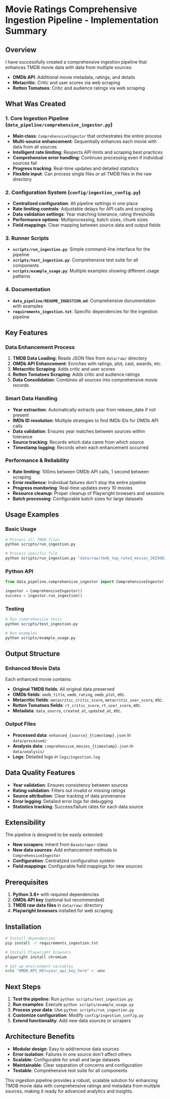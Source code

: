 # Movie Ratings Comprehensive Ingestion Pipeline - Implementation Summary

## Overview

I have successfully created a comprehensive ingestion pipeline that enhances TMDB movie data with data from multiple sources:
- **OMDb API**: Additional movie metadata, ratings, and details
- **Metacritic**: Critic and user scores via web scraping
- **Rotten Tomatoes**: Critic and audience ratings via web scraping

## What Was Created

### 1. Core Ingestion Pipeline (`data_pipeline/comprehensive_ingestor.py`)
- **Main class**: `ComprehensiveIngestor` that orchestrates the entire process
- **Multi-source enhancement**: Sequentially enhances each movie with data from all sources
- **Intelligent rate limiting**: Respects API limits and scraping best practices
- **Comprehensive error handling**: Continues processing even if individual sources fail
- **Progress tracking**: Real-time updates and detailed statistics
- **Flexible input**: Can process single files or all TMDB files in the raw directory

### 2. Configuration System (`config/ingestion_config.py`)
- **Centralized configuration**: All pipeline settings in one place
- **Rate limiting controls**: Adjustable delays for API calls and scraping
- **Data validation settings**: Year matching tolerance, rating thresholds
- **Performance options**: Multiprocessing, batch sizes, chunk sizes
- **Field mappings**: Clear mapping between source data and output fields

### 3. Runner Scripts
- **`scripts/run_ingestion.py`**: Simple command-line interface for the pipeline
- **`scripts/test_ingestion.py`**: Comprehensive test suite for all components
- **`scripts/example_usage.py`**: Multiple examples showing different usage patterns

### 4. Documentation
- **`data_pipeline/README_INGESTION.md`**: Comprehensive documentation with examples
- **`requirements_ingestion.txt`**: Specific dependencies for the ingestion pipeline

## Key Features

### Data Enhancement Process
1. **TMDB Data Loading**: Reads JSON files from `data/raw/` directory
2. **OMDb API Enhancement**: Enriches with ratings, plot, cast, awards, etc.
3. **Metacritic Scraping**: Adds critic and user scores
4. **Rotten Tomatoes Scraping**: Adds critic and audience ratings
5. **Data Consolidation**: Combines all sources into comprehensive movie records

### Smart Data Handling
- **Year extraction**: Automatically extracts year from release_date if not present
- **IMDb ID resolution**: Multiple strategies to find IMDb IDs for OMDb API calls
- **Data validation**: Ensures year matches between sources within tolerance
- **Source tracking**: Records which data came from which source
- **Timestamp logging**: Records when each enhancement occurred

### Performance & Reliability
- **Rate limiting**: 100ms between OMDb API calls, 1 second between scraping
- **Error resilience**: Individual failures don't stop the entire pipeline
- **Progress monitoring**: Real-time updates every 10 movies
- **Resource cleanup**: Proper cleanup of Playwright browsers and sessions
- **Batch processing**: Configurable batch sizes for large datasets

## Usage Examples

### Basic Usage
```bash
# Process all TMDB files
python scripts/run_ingestion.py

# Process specific file
python scripts/run_ingestion.py "data/raw/tmdb_top_rated_movies_20250821_002654.json"
```

### Python API
```python
from data_pipeline.comprehensive_ingestor import ComprehensiveIngestor

ingestor = ComprehensiveIngestor()
success = ingestor.run_ingestion()
```

### Testing
```bash
# Run comprehensive tests
python scripts/test_ingestion.py

# Run examples
python scripts/example_usage.py
```

## Output Structure

### Enhanced Movie Data
Each enhanced movie contains:
- **Original TMDB fields**: All original data preserved
- **OMDb fields**: `omdb_title`, `omdb_rating`, `omdb_plot`, etc.
- **Metacritic fields**: `metacritic_critic_score`, `metacritic_user_score`, etc.
- **Rotten Tomatoes fields**: `rt_critic_score`, `rt_user_score`, etc.
- **Metadata**: `data_source`, `created_at`, `updated_at`, etc.

### Output Files
- **Processed data**: `enhanced_{source}_{timestamp}.json` in `data/processed/`
- **Analysis data**: `comprehensive_movies_{timestamp}.json` in `data/analysis/`
- **Logs**: Detailed logs in `logs/ingestion.log`

## Data Quality Features

- **Year validation**: Ensures consistency between sources
- **Rating validation**: Filters out invalid or missing ratings
- **Source attribution**: Clear tracking of data provenance
- **Error logging**: Detailed error logs for debugging
- **Statistics tracking**: Success/failure rates for each data source

## Extensibility

The pipeline is designed to be easily extended:
- **New scrapers**: Inherit from `BaseScraper` class
- **New data sources**: Add enhancement methods to `ComprehensiveIngestor`
- **Configuration**: Centralized configuration system
- **Field mappings**: Configurable field mappings for new sources

## Prerequisites

1. **Python 3.8+** with required dependencies
2. **OMDb API key** (optional but recommended)
3. **TMDB raw data files** in `data/raw/` directory
4. **Playwright browsers** installed for web scraping

## Installation

```bash
# Install dependencies
pip install -r requirements_ingestion.txt

# Install Playwright browsers
playwright install chromium

# Set up environment variables
echo "OMDB_API_KEY=your_api_key_here" > .env
```

## Next Steps

1. **Test the pipeline**: Run `python scripts/test_ingestion.py`
2. **Run examples**: Execute `python scripts/example_usage.py`
3. **Process your data**: Use `python scripts/run_ingestion.py`
4. **Customize configuration**: Modify `config/ingestion_config.py`
5. **Extend functionality**: Add new data sources or scrapers

## Architecture Benefits

- **Modular design**: Easy to add/remove data sources
- **Error isolation**: Failures in one source don't affect others
- **Scalable**: Configurable for small and large datasets
- **Maintainable**: Clear separation of concerns and configuration
- **Testable**: Comprehensive test suite for all components

This ingestion pipeline provides a robust, scalable solution for enhancing TMDB movie data with comprehensive ratings and metadata from multiple sources, making it ready for advanced analytics and insights.
